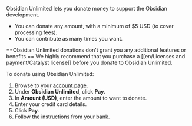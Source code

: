 Obsidian Unlimited lets you donate money to support the Obsidian development.

- You can donate any amount, with a minimum of $5 USD (to cover processing fees).
- You can contribute as many times you want.

==Obsidian Unlimited donations don't grant you any additional features or benefits.== We highly recommend that you purchase a [[en/Licenses and payment/Catalyst license]] before you donate to Obsidian Unlimited.

To donate using Obsidian Unlimited:

1. Browse to your [account page](https://obsidian.md/account).
2. Under **Obsidian Unlimited**, click **Pay**.
3. In **Amount (USD)**, enter the amount to want to donate.
4. Enter your credit card details.
5. Click **Pay**.
6. Follow the instructions from your bank.

